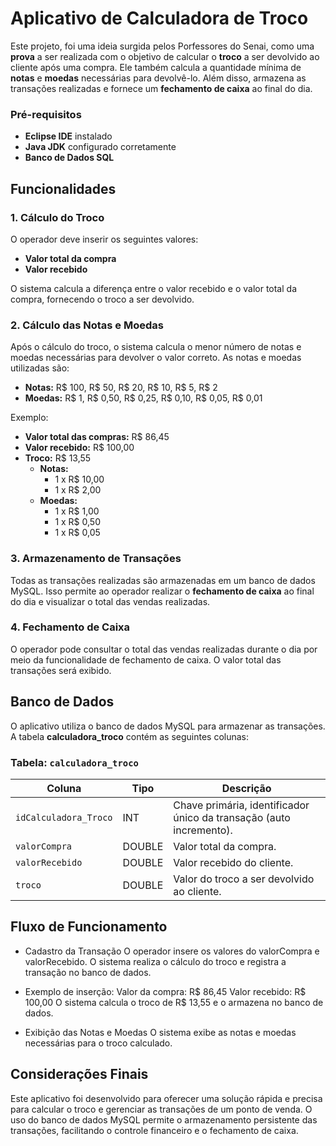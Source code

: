 # Aplicativo de Calculadora de Troco

Este projeto, foi uma ideia surgida pelos Porfessores do Senai, como uma **prova** a ser realizada com o objetivo de calcular o **troco** a ser devolvido ao cliente após uma compra. Ele também calcula a quantidade mínima de **notas** e **moedas** necessárias para devolvê-lo. Além disso, armazena as transações realizadas e fornece um **fechamento de caixa** ao final do dia.

### Pré-requisitos

- **Eclipse IDE** instalado
- **Java JDK** configurado corretamente
- **Banco de Dados SQL**

## Funcionalidades

### 1. Cálculo do Troco
O operador deve inserir os seguintes valores:
- **Valor total da compra**
- **Valor recebido**

O sistema calcula a diferença entre o valor recebido e o valor total da compra, fornecendo o troco a ser devolvido.

### 2. Cálculo das Notas e Moedas
Após o cálculo do troco, o sistema calcula o menor número de notas e moedas necessárias para devolver o valor correto. As notas e moedas utilizadas são:

- **Notas:** R$ 100, R$ 50, R$ 20, R$ 10, R$ 5, R$ 2
- **Moedas:** R$ 1, R$ 0,50, R$ 0,25, R$ 0,10, R$ 0,05, R$ 0,01

Exemplo:
- **Valor total das compras:** R$ 86,45
- **Valor recebido:** R$ 100,00
- **Troco:** R$ 13,55
  - **Notas:**
    - 1 x R$ 10,00
    - 1 x R$ 2,00
  - **Moedas:**
    - 1 x R$ 1,00
    - 1 x R$ 0,50
    - 1 x R$ 0,05

### 3. Armazenamento de Transações
Todas as transações realizadas são armazenadas em um banco de dados MySQL. Isso permite ao operador realizar o **fechamento de caixa** ao final do dia e visualizar o total das vendas realizadas.

### 4. Fechamento de Caixa
O operador pode consultar o total das vendas realizadas durante o dia por meio da funcionalidade de fechamento de caixa. O valor total das transações será exibido.

## Banco de Dados

O aplicativo utiliza o banco de dados MySQL para armazenar as transações. A tabela **calculadora_troco** contém as seguintes colunas:

### Tabela: `calculadora_troco`

| Coluna               | Tipo    | Descrição                                                   |
|----------------------|---------|-------------------------------------------------------------|
| `idCalculadora_Troco`| INT     | Chave primária, identificador único da transação (auto incremento). |
| `valorCompra`         | DOUBLE  | Valor total da compra.                                      |
| `valorRecebido`       | DOUBLE  | Valor recebido do cliente.                                  |
| `troco`               | DOUBLE  | Valor do troco a ser devolvido ao cliente.                   |


## Fluxo de Funcionamento
- Cadastro da Transação
O operador insere os valores do valorCompra e valorRecebido. O sistema realiza o cálculo do troco e registra a transação no banco de dados.

- Exemplo de inserção:
Valor da compra: R$ 86,45
Valor recebido: R$ 100,00
O sistema calcula o troco de R$ 13,55 e o armazena no banco de dados.

- Exibição das Notas e Moedas
O sistema exibe as notas e moedas necessárias para o troco calculado.
 

## Considerações Finais
Este aplicativo foi desenvolvido para oferecer uma solução rápida e precisa para calcular o troco e gerenciar as transações de um ponto de venda. O uso do banco de dados MySQL permite o armazenamento persistente das transações, facilitando o controle financeiro e o fechamento de caixa.


